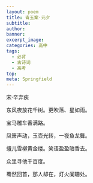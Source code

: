 ```yaml
---
layout: poem
title: 青玉案·元夕
subtitle: 
author: 
banner: 
excerpt_image: 
categories: 高中
tags:
  - 必背
  - 古诗词
  - 高考
top: 
meta: Springfield
---
```


宋·辛弃疾

东风夜放花千树。更吹落、星如雨。

宝马雕车香满路。

凤箫声动，玉壶光转，一夜鱼龙舞。

蛾儿雪柳黄金缕。笑语盈盈暗香去。

众里寻他千百度。

蓦然回首，那人却在，灯火阑珊处。